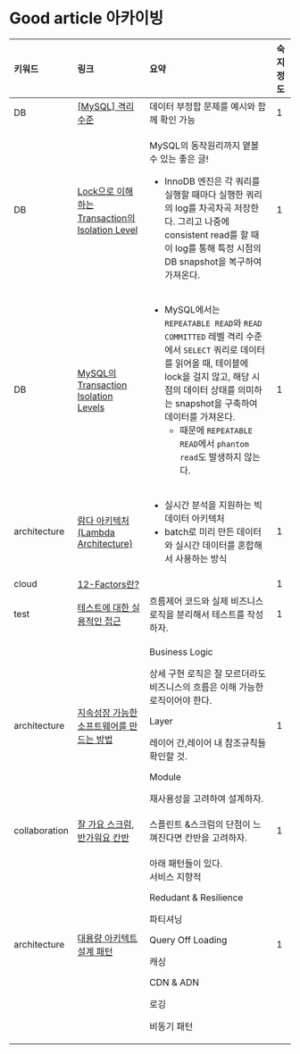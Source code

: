 # Good article 아카이빙

<table>
  <thead>
    <tr>
      <th style="text-align:left">&#xD0A4;&#xC6CC;&#xB4DC;</th>
      <th style="text-align:left">&#xB9C1;&#xD06C;</th>
      <th style="text-align:left">&#xC694;&#xC57D;</th>
      <th style="text-align:left">&#xC219;&#xC9C0;&#xC815;&#xB3C4;</th>
    </tr>
  </thead>
  <tbody>
    <tr>
      <td style="text-align:left">DB</td>
      <td style="text-align:left"><a href="https://transferhwang.tistory.com/513">[MySQL] &#xACA9;&#xB9AC; &#xC218;&#xC900;</a>
      </td>
      <td style="text-align:left">&#xB370;&#xC774;&#xD130; &#xBD80;&#xC815;&#xD569; &#xBB38;&#xC81C;&#xB97C;
        &#xC608;&#xC2DC;&#xC640; &#xD568;&#xAED8; &#xD655;&#xC778; &#xAC00;&#xB2A5;</td>
      <td
      style="text-align:left">1</td>
    </tr>
    <tr>
      <td style="text-align:left">DB</td>
      <td style="text-align:left"><a href="https://suhwan.dev/2019/06/09/transaction-isolation-level-and-lock/">Lock&#xC73C;&#xB85C; &#xC774;&#xD574;&#xD558;&#xB294; Transaction&#xC758; Isolation Level</a>
      </td>
      <td style="text-align:left">
        <p>MySQL&#xC758; &#xB3D9;&#xC791;&#xC6D0;&#xB9AC;&#xAE4C;&#xC9C0; &#xC605;&#xBCFC;
          &#xC218; &#xC788;&#xB294; &#xC88B;&#xC740; &#xAE00;!</p>
        <ul>
          <li>InnoDB &#xC5D4;&#xC9C4;&#xC740; &#xAC01; &#xCFFC;&#xB9AC;&#xB97C; &#xC2E4;&#xD589;&#xD560;
            &#xB54C;&#xB9C8;&#xB2E4; &#xC2E4;&#xD589;&#xD55C; &#xCFFC;&#xB9AC;&#xC758;
            log&#xB97C; &#xCC28;&#xACE1;&#xCC28;&#xACE1; &#xC800;&#xC7A5;&#xD55C;&#xB2E4;.
            &#xADF8;&#xB9AC;&#xACE0; &#xB098;&#xC911;&#xC5D0; consistent read&#xB97C;
            &#xD560; &#xB54C; &#xC774; log&#xB97C; &#xD1B5;&#xD574; &#xD2B9;&#xC815;
            &#xC2DC;&#xC810;&#xC758; DB snapshot&#xC744; &#xBCF5;&#xAD6C;&#xD558;&#xC5EC;
            &#xAC00;&#xC838;&#xC628;&#xB2E4;.</li>
        </ul>
      </td>
      <td style="text-align:left">1</td>
    </tr>
    <tr>
      <td style="text-align:left">DB</td>
      <td style="text-align:left"><a href="https://jupiny.com/2018/11/30/mysql-transaction-isolation-levels/">MySQL&#xC758; Transaction Isolation Levels</a>
      </td>
      <td style="text-align:left">
        <ul>
          <li>MySQL&#xC5D0;&#xC11C;&#xB294; <code>REPEATABLE READ</code>&#xC640; <code>READ COMMITTED</code> &#xB808;&#xBCA8;
            &#xACA9;&#xB9AC; &#xC218;&#xC900;&#xC5D0;&#xC11C; <code>SELECT</code> &#xCFFC;&#xB9AC;&#xB85C;
            &#xB370;&#xC774;&#xD130;&#xB97C; &#xC77D;&#xC5B4;&#xC62C; &#xB54C;, &#xD14C;&#xC774;&#xBE14;&#xC5D0;
            lock&#xC744; &#xAC78;&#xC9C0; &#xC54A;&#xACE0;, &#xD574;&#xB2F9; &#xC2DC;&#xC810;&#xC758;
            &#xB370;&#xC774;&#xD130; &#xC0C1;&#xD0DC;&#xB97C; &#xC758;&#xBBF8;&#xD558;&#xB294;
            snapshot&#xC744; &#xAD6C;&#xCD95;&#xD558;&#xC5EC; &#xB370;&#xC774;&#xD130;&#xB97C;
            &#xAC00;&#xC838;&#xC628;&#xB2E4;.
            <ul>
              <li>&#xB54C;&#xBB38;&#xC5D0; <code>REPEATABLE READ</code>&#xC5D0;&#xC11C; <code>phantom read</code>&#xB3C4;
                &#xBC1C;&#xC0DD;&#xD558;&#xC9C0; &#xC54A;&#xB294;&#xB2E4;.</li>
            </ul>
          </li>
        </ul>
      </td>
      <td style="text-align:left">1</td>
    </tr>
    <tr>
      <td style="text-align:left">architecture</td>
      <td style="text-align:left"><a href="https://gyrfalcon.tistory.com/entry/%EB%9E%8C%EB%8B%A4-%EC%95%84%ED%82%A4%ED%85%8D%EC%B2%98-Lambda-Architecture">&#xB78C;&#xB2E4; &#xC544;&#xD0A4;&#xD14D;&#xCC98;(Lambda Architecture)</a>
      </td>
      <td style="text-align:left">
        <ul>
          <li>&#xC2E4;&#xC2DC;&#xAC04; &#xBD84;&#xC11D;&#xC744; &#xC9C0;&#xC6D0;&#xD558;&#xB294;
            &#xBE45;&#xB370;&#xC774;&#xD130; &#xC544;&#xD0A4;&#xD14D;&#xCC98;</li>
          <li>batch&#xB85C; &#xBBF8;&#xB9AC; &#xB9CC;&#xB4E0; &#xB370;&#xC774;&#xD130;&#xC640;
            &#xC2E4;&#xC2DC;&#xAC04; &#xB370;&#xC774;&#xD130;&#xB97C; &#xD63C;&#xD569;&#xD574;&#xC11C;
            &#xC0AC;&#xC6A9;&#xD558;&#xB294; &#xBC29;&#xC2DD;</li>
        </ul>
      </td>
      <td style="text-align:left">1</td>
    </tr>
    <tr>
      <td style="text-align:left">cloud</td>
      <td style="text-align:left"><a href="https://medium.com/dtevangelist/12-factors-%EB%9E%80-b39c7ef1ed30">12-Factors&#xB780;?</a>
      </td>
      <td style="text-align:left"></td>
      <td style="text-align:left">1</td>
    </tr>
    <tr>
      <td style="text-align:left">test</td>
      <td style="text-align:left"><a href="https://www.reimaginer.me/entry/%ED%85%8C%EC%8A%A4%ED%8A%B8%EC%97%90-%EB%8C%80%ED%95%9C-%EC%8B%A4%EC%9A%A9%EC%A0%81%EC%9D%B8-%EC%A0%91%EA%B7%BC-Humble-Object-Pattern">&#xD14C;&#xC2A4;&#xD2B8;&#xC5D0; &#xB300;&#xD55C; &#xC2E4;&#xC6A9;&#xC801;&#xC778; &#xC811;&#xADFC;</a>
      </td>
      <td style="text-align:left">&#xD750;&#xB984;&#xC81C;&#xC5B4; &#xCF54;&#xB4DC;&#xC640; &#xC2E4;&#xC81C;
        &#xBE44;&#xC988;&#xB2C8;&#xC2A4; &#xB85C;&#xC9C1;&#xC744; &#xBD84;&#xB9AC;&#xD574;&#xC11C;
        &#xD14C;&#xC2A4;&#xD2B8;&#xB97C; &#xC791;&#xC131;&#xD558;&#xC790;.</td>
      <td
      style="text-align:left">1</td>
    </tr>
    <tr>
      <td style="text-align:left">architecture</td>
      <td style="text-align:left"><a href="https://geminikim.medium.com/%EC%A7%80%EC%86%8D-%EC%84%B1%EC%9E%A5-%EA%B0%80%EB%8A%A5%ED%95%9C-%EC%86%8C%ED%94%84%ED%8A%B8%EC%9B%A8%EC%96%B4%EB%A5%BC-%EB%A7%8C%EB%93%A4%EC%96%B4%EA%B0%80%EB%8A%94-%EB%B0%A9%EB%B2%95-97844c5dab63">&#xC9C0;&#xC18D;&#xC131;&#xC7A5; &#xAC00;&#xB2A5;&#xD55C; &#xC18C;&#xD504;&#xD2B8;&#xC6E8;&#xC5B4;&#xB97C; &#xB9CC;&#xB4DC;&#xB294; &#xBC29;&#xBC95;</a>
      </td>
      <td style="text-align:left">
        <p>Business Logic</p>
        <p>&#xC0C1;&#xC138; &#xAD6C;&#xD604; &#xB85C;&#xC9C1;&#xC740; &#xC798; &#xBAA8;&#xB974;&#xB354;&#xB77C;&#xB3C4;
          &#xBE44;&#xC988;&#xB2C8;&#xC2A4;&#xC758; &#xD750;&#xB984;&#xC740; &#xC774;&#xD574;
          &#xAC00;&#xB2A5;&#xD55C; &#xB85C;&#xC9C1;&#xC774;&#xC5B4;&#xC57C; &#xD55C;&#xB2E4;.</p>
        <p></p>
        <p>Layer</p>
        <p>&#xB808;&#xC774;&#xC5B4; &#xAC04;,&#xB808;&#xC774;&#xC5B4; &#xB0B4; &#xCC38;&#xC870;&#xADDC;&#xCE59;&#xB4E4;
          &#xD655;&#xC778;&#xD560; &#xAC83;.</p>
        <p></p>
        <p>Module</p>
        <p>&#xC7AC;&#xC0AC;&#xC6A9;&#xC131;&#xC744; &#xACE0;&#xB824;&#xD558;&#xC5EC;
          &#xC124;&#xACC4;&#xD558;&#xC790;.</p>
      </td>
      <td style="text-align:left">1</td>
    </tr>
    <tr>
      <td style="text-align:left">collaboration</td>
      <td style="text-align:left"><a href="https://pitzcarraldo.medium.com/%EB%B2%88%EC%97%AD-%EC%9E%98-%EA%B0%80%EC%9A%94-%EC%8A%A4%ED%81%AC%EB%9F%BC-%EB%B0%98%EA%B0%80%EC%9B%8C%EC%9A%94-%EC%B9%B8%EB%B0%98-e27d1db15699">&#xC798; &#xAC00;&#xC694; &#xC2A4;&#xD06C;&#xB7FC;,&#xBC18;&#xAC00;&#xC6CC;&#xC694; &#xCE78;&#xBC18;</a>
      </td>
      <td style="text-align:left">&#xC2A4;&#xD50C;&#xB9B0;&#xD2B8; &amp;&#xC2A4;&#xD06C;&#xB7FC;&#xC758;
        &#xB2E8;&#xC810;&#xC774; &#xB290;&#xAEF4;&#xC9C4;&#xB2E4;&#xBA74; &#xCE78;&#xBC18;&#xC744;
        &#xACE0;&#xB824;&#xD558;&#xC790;.</td>
      <td style="text-align:left">1</td>
    </tr>
    <tr>
      <td style="text-align:left">architecture</td>
      <td style="text-align:left"><a href="https://www.slideshare.net/Byungwook/4-61487454">&#xB300;&#xC6A9;&#xB7C9; &#xC544;&#xD0A4;&#xD14D;&#xD2B8; &#xC124;&#xACC4; &#xD328;&#xD134;</a>
      </td>
      <td style="text-align:left">
        <p>&#xC544;&#xB798; &#xD328;&#xD134;&#xB4E4;&#xC774; &#xC788;&#xB2E4;.
          <br
          />&#xC11C;&#xBE44;&#xC2A4; &#xC9C0;&#xD5A5;&#xC801;</p>
        <p>Redudant &amp; Resilience</p>
        <p>&#xD30C;&#xD2F0;&#xC154;&#xB2DD;</p>
        <p>Query Off Loading</p>
        <p>&#xCE90;&#xC2F1;</p>
        <p>CDN &amp; ADN</p>
        <p>&#xB85C;&#xAE45;</p>
        <p>&#xBE44;&#xB3D9;&#xAE30; &#xD328;&#xD134;</p>
      </td>
      <td style="text-align:left">1</td>
    </tr>
  </tbody>
</table>




